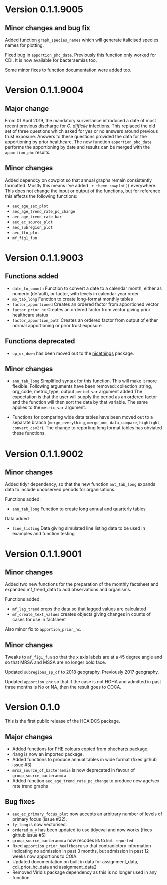 # Version 0.1.1.9005

## Minor changes and bug fix

Added function `graph_species_names` which will generate italicised species names for plotting. 

Fixed bug in `apportion_phc_date`. 
Previously this function only worked for CDI. 
It is now available for bacteraemias too. 

Some minor fixes to function documentation were added too. 

# Version 0.1.1.9004

## Major change

From 01 April 2019, the mandatory surveillance introduced a date of most recent previous discharge for *C. difficile* infections. 
This replaced the old set of three questions which asked for yes or no answers around previous trust exposure. 
Answers to these questions provided the data for the apportioning by prior healthcare.
The new function `apportion_phc_date` performs the apportioning by date and results can be merged with the `apportion_phc` results. 

## Minor changes

Added dependcy on cowplot so that annual graphs remain consistently formatted. 
Mostly this means I've added ` + theme_cowplot()` everywhere.
This does not change the input or output of the functions, but for reference this affects the following functions:

 * `aec_age_sex_plot`
 * `aec_age_trend_rate_pc_change`
 * `aec_age_trend_rate_bar`
 * `aec_ec_source_plot`
 * `aec_subregion_plot`
 * `aec_tto_plot`
 * `mf_fig1_fun`
 
# Version 0.1.1.9003

## Functions added

 * `date_to_cmonth` Function to convert a date to a calendar month, either as numeric (default), or factor, with levels in calendar year order
 * `mo_tab_long` Function to create long-format monthly tables
 * `factor_apportioned` Creates an ordered factor from apportioned vector
 * `factor_prior_hc` Creates an ordered factor from vector giving prior healthcare status 
 * `factor_apportion_both` Creates an ordered factor from output of either normal apportioning or prior trust exposure.

## Functions deprecated

 * `up_or_down` has been moved out to the [nicethings](https://simonthelwall.github.io/nicethings/) package.
 
## Minor changes

 * `ann_tab_long` Simplified syntax for this function. This will make it more flexible. 
 Following arguments have been removed: collection_string, org_code, metric_type, output
 `period_var` argument added
 The expectation is that the user will supply the period as an ordered factor and the function will then sort the data by that variable. The same applies to the `metric_var` argument.
 
 * Functions for comparing wide data tables have been moved out to a separate branch (`merge_everything`,  `merge_one`, `data_compare`, `highlight`, `convert_csv2r`). The change to reporting long format tables has obviated these functions. 

# Version 0.1.1.9002

## Minor changes

Added tidyr dependency, so that the new function `ant_tab_long` expands data to include unobserved periods for organisations. 

Functions added:

 * `ann_tab_long` Function to create long annual and quarterly tables 

Data added

 * `line_listing` Data giving simulated line listing data to be used in examples and function testing

# Version 0.1.1.9001

## Minor changes
Added two new functions for the preparation of the monthly factsheet and expanded mf_trend_data to add observations and organisms.

Functions added:

 * `mf_lag_trend` preps the data so that lagged values are calculated
 * `mf_create_text_values` creates objects giving changes in counts of cases for use in factsheet
 
Also minor fix to `apportion_prior_hc`.

## Minor changes 
Tweaks to `mf_fig1_fun` so that the x axis labels are at a 45 degree angle and so that MRSA and MSSA are no longer bold face.

Updated `subregions_sp_df` to 2018 geography. 
Previously 2017 geography. 

Updated `apportion_phc` so that if the case is not HOHA and admitted in past three months is No or NA, then the result goes to COCA.

# Version 0.1.0

This is the first public release of the HCAIDCS package.

## Major changes

 * Added functions for PHE colours copied from phecharts package.
 * rlang is now an imported package.
 * Added functions to produce annual tables in wide format (fixes github issue #3)
 * `mrsa_source_of_bacteraemia` is now deprecated in favour of `group_source_bacteraemia`
 * Added function `aec_age_trend_rate_pc_change` to produce new age/sex rate trend graphs

## Bug fixes

 * `aec_ec_primary_focus_plot` now accepts an arbitrary number of levels of primary focus (issue #22). 
 * `fy_long` is now vectorised.
 * `ordered_m_y` has been updated to use tidyeval and now works (fixes github issue #5)
 * `group_source_bacteraemia` now recodes `NA` to `Not reported`
 * fixed `apportion_prior_healthcare` so that contradictory information indicating no admission in past 3 months, but admission in past 12 weeks now apportions to COIA.
 * Updated documentation on built in data for assignment_data, cdi_prior_hc_data and assignment_data2
 * Removed Viridis package dependency as this is no longer used in any function
